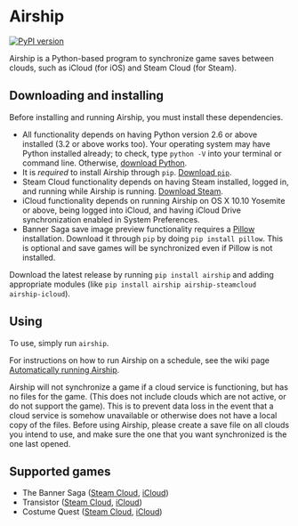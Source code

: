 # Airship
[![PyPI version](https://badge.fury.io/py/airship.svg)](http://badge.fury.io/py/airship)

Airship is a Python-based program to synchronize game saves between clouds, such as iCloud (for iOS) and Steam Cloud (for Steam).

## Downloading and installing

Before installing and running Airship, you must install these dependencies.

- All functionality depends on having Python version 2.6 or above installed (3.2 or above works too). Your operating system may have Python installed already; to check, type `python -V` into your terminal or command line. Otherwise, [download Python](https://www.python.org/downloads).
- It is *required* to install Airship through `pip`. [Download `pip`](https://pip.pypa.io/en/stable/installing.html#install-pip).
- Steam Cloud functionality depends on having Steam installed, logged in, and running while Airship is running. [Download Steam](https://store.steampowered.com/about).
- iCloud functionality depends on running Airship on OS X 10.10 Yosemite or above, being logged into iCloud, and having iCloud Drive synchronization enabled in System Preferences.
- Banner Saga save image preview functionality requires a [Pillow](https://python-pillow.github.io) installation. Download it through `pip` by doing `pip install pillow`. This is optional and save games will be synchronized even if Pillow is not installed.

Download the latest release by running `pip install airship` and adding appropriate modules (like `pip install airship airship-steamcloud airship-icloud`).

## Using
To use, simply run `airship`.

For instructions on how to run Airship on a schedule, see the wiki page [Automatically running Airship](https://github.com/constancebello/airship/wiki/Automatically-running-Airship).

Airship will not synchronize a game if a cloud service is functioning, but has no files for the game. (This does not include clouds which are not active, or do not support the game). This is to prevent data loss in the event that a cloud service is somehow unavailable or otherwise does not have a local copy of the files. Before using Airship, please create a save file on all clouds you intend to use, and make sure the one that you want synchronized is the one last opened.

## Supported games
+ The Banner Saga ([Steam Cloud](http://store.steampowered.com/app/237990/), [iCloud](https://itunes.apple.com/us/app/banner-saga/id911006986))
+ Transistor ([Steam Cloud](http://store.steampowered.com/app/237930/), [iCloud](https://itunes.apple.com/us/app/transistor/id948857526))
+ Costume Quest ([Steam Cloud](http://store.steampowered.com/app/115100/), [iCloud](https://itunes.apple.com/us/app/costume-quest/id632297587))
